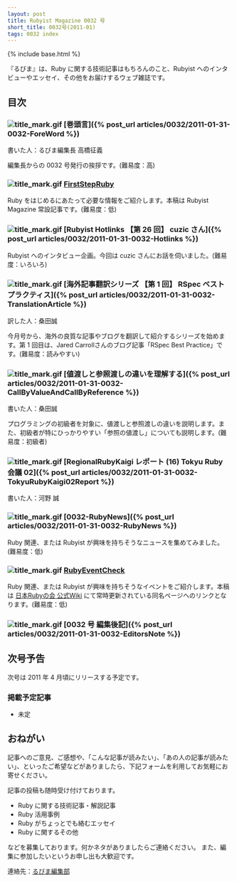 ```yaml
---
layout: post
title: Rubyist Magazine 0032 号
short_title: 0032号(2011-01)
tags: 0032 index
---
```

{% include base.html %}


『るびま』は、Ruby に関する技術記事はもちろんのこと、Rubyist へのインタビューやエッセイ、その他をお届けするウェブ雑誌です。

## 目次

### ![title_mark.gif]({{site.baseurl}}/images/title_mark.gif) [巻頭言]({% post_url articles/0032/2011-01-31-0032-ForeWord %})

書いた人：るびま編集長 高橋征義

編集長からの 0032 号発行の挨拶です。(難易度：高)

### ![title_mark.gif]({{site.baseurl}}/images/title_mark.gif) [FirstStepRuby](https://github.com/rubima/rubima/blob/master/first_step_ruby/first-step-ruby-2.0.md)

Ruby をはじめるにあたって必要な情報をご紹介します。本稿は Rubyist Magazine 常設記事です。(難易度：低)

### ![title_mark.gif]({{site.baseurl}}/images/title_mark.gif) [Rubyist Hotlinks 【第 26 回】 cuzic さん]({% post_url articles/0032/2011-01-31-0032-Hotlinks %})

Rubyist へのインタビュー企画。今回は cuzic さんにお話を伺いました。(難易度：いろいろ)

### ![title_mark.gif]({{site.baseurl}}/images/title_mark.gif) [海外記事翻訳シリーズ 【第 1 回】 RSpec ベストプラクティス]({% post_url articles/0032/2011-01-31-0032-TranslationArticle %})

訳した人：桑田誠

今月号から、海外の良質な記事やブログを翻訳して紹介するシリーズを始めます。第 1 回目は、Jared Carrollさんのブログ記事「RSpec Best Practice」です。(難易度：読みやすい)

### ![title_mark.gif]({{site.baseurl}}/images/title_mark.gif) [値渡しと参照渡しの違いを理解する]({% post_url articles/0032/2011-01-31-0032-CallByValueAndCallByReference %})

書いた人：桑田誠

プログラミングの初級者を対象に、値渡しと参照渡しの違いを説明します。また、初級者が特にひっかりやすい「参照の値渡し」についても説明します。(難易度：初級者)

### ![title_mark.gif]({{site.baseurl}}/images/title_mark.gif) [RegionalRubyKaigi レポート (16) Tokyu Ruby 会議 02]({% post_url articles/0032/2011-01-31-0032-TokyuRubyKaigi02Report %})

書いた人：河野 誠

### ![title_mark.gif]({{site.baseurl}}/images/title_mark.gif) [0032-RubyNews]({% post_url articles/0032/2011-01-31-0032-RubyNews %})

Ruby 関連、または Rubyist が興味を持ちそうなニュースを集めてみました。(難易度：低)

### ![title_mark.gif]({{site.baseurl}}/images/title_mark.gif) [RubyEventCheck](http://jp.rubyist.net/?RubyEventCheck)

Ruby 関連、または Rubyist が興味を持ちそうなイベントをご紹介します。本稿は [日本Rubyの会 公式Wiki](http://jp.rubyist.net/) にて常時更新されている同名ページへのリンクとなります。(難易度：低)

### ![title_mark.gif]({{site.baseurl}}/images/title_mark.gif) [0032 号 編集後記]({% post_url articles/0032/2011-01-31-0032-EditorsNote %})

## 次号予告

次号は 2011 年 4 月頃にリリースする予定です。

### 掲載予定記事

* 未定


## おねがい

記事へのご意見、ご感想や、「こんな記事が読みたい」、「あの人の記事が読みたい」、といったご希望などがありましたら、下記フォームを利用してお気軽にお寄せください。

記事の投稿も随時受け付けております。

* Ruby に関する技術記事・解説記事
* Ruby 活用事例
* Ruby がちょっとでも絡むエッセイ
* Ruby に関するその他


などを募集しております。何かネタがありましたらご連絡ください。
また、編集に参加したいというお申し出も大歓迎です。

連絡先：[るびま編集部](mailto:magazine@ruby-no-kai.org)


